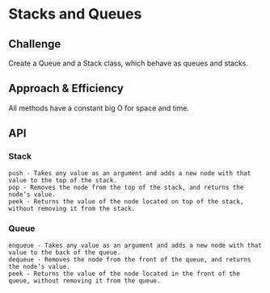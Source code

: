 # Stacks and Queues
<!-- Short summary or background information -->

## Challenge
Create a Queue and a Stack class, which behave as queues and stacks.

## Approach & Efficiency
All methods have a constant big O for space and time.

## API
  ### Stack
    push - Takes any value as an argument and adds a new node with that value to the top of the stack.
    pop - Removes the node from the top of the stack, and returns the node’s value.
    peek - Returns the value of the node located on top of the stack, without removing it from the stack.
  ### Queue
    enqueue - Takes any value as an argument and adds a new node with that value to the back of the queue.
    dequeue - Removes the node from the front of the queue, and returns the node’s value.
    peek - Returns the value of the node located in the front of the queue, without removing it from the queue.